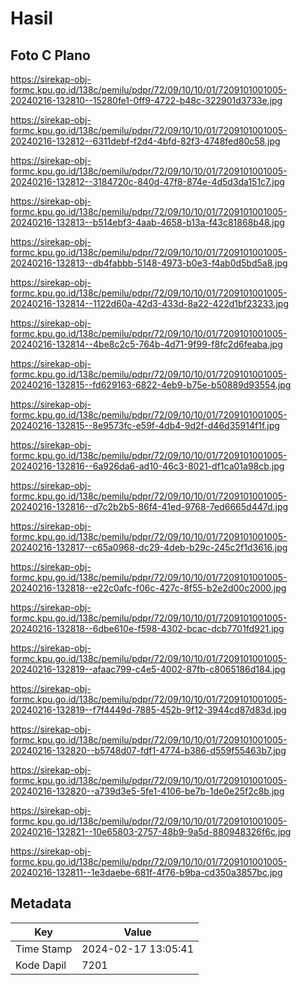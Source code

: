 # Hasil

## Foto C Plano

https://sirekap-obj-formc.kpu.go.id/138c/pemilu/pdpr/72/09/10/10/01/7209101001005-20240216-132810--15280fe1-0ff9-4722-b48c-322901d3733e.jpg

https://sirekap-obj-formc.kpu.go.id/138c/pemilu/pdpr/72/09/10/10/01/7209101001005-20240216-132812--6311debf-f2d4-4bfd-82f3-4748fed80c58.jpg

https://sirekap-obj-formc.kpu.go.id/138c/pemilu/pdpr/72/09/10/10/01/7209101001005-20240216-132812--3184720c-840d-47f8-874e-4d5d3da151c7.jpg

https://sirekap-obj-formc.kpu.go.id/138c/pemilu/pdpr/72/09/10/10/01/7209101001005-20240216-132813--b514ebf3-4aab-4658-b13a-f43c81868b48.jpg

https://sirekap-obj-formc.kpu.go.id/138c/pemilu/pdpr/72/09/10/10/01/7209101001005-20240216-132813--db4fabbb-5148-4973-b0e3-f4ab0d5bd5a8.jpg

https://sirekap-obj-formc.kpu.go.id/138c/pemilu/pdpr/72/09/10/10/01/7209101001005-20240216-132814--1122d60a-42d3-433d-8a22-422d1bf23233.jpg

https://sirekap-obj-formc.kpu.go.id/138c/pemilu/pdpr/72/09/10/10/01/7209101001005-20240216-132814--4be8c2c5-764b-4d71-9f99-f8fc2d6feaba.jpg

https://sirekap-obj-formc.kpu.go.id/138c/pemilu/pdpr/72/09/10/10/01/7209101001005-20240216-132815--fd629163-6822-4eb9-b75e-b50889d93554.jpg

https://sirekap-obj-formc.kpu.go.id/138c/pemilu/pdpr/72/09/10/10/01/7209101001005-20240216-132815--8e9573fc-e59f-4db4-9d2f-d46d35914f1f.jpg

https://sirekap-obj-formc.kpu.go.id/138c/pemilu/pdpr/72/09/10/10/01/7209101001005-20240216-132816--6a926da6-ad10-46c3-8021-df1ca01a98cb.jpg

https://sirekap-obj-formc.kpu.go.id/138c/pemilu/pdpr/72/09/10/10/01/7209101001005-20240216-132816--d7c2b2b5-86f4-41ed-9768-7ed6665d447d.jpg

https://sirekap-obj-formc.kpu.go.id/138c/pemilu/pdpr/72/09/10/10/01/7209101001005-20240216-132817--c65a0968-dc29-4deb-b29c-245c2f1d3616.jpg

https://sirekap-obj-formc.kpu.go.id/138c/pemilu/pdpr/72/09/10/10/01/7209101001005-20240216-132818--e22c0afc-f06c-427c-8f55-b2e2d00c2000.jpg

https://sirekap-obj-formc.kpu.go.id/138c/pemilu/pdpr/72/09/10/10/01/7209101001005-20240216-132818--6dbe610e-f598-4302-bcac-dcb7701fd921.jpg

https://sirekap-obj-formc.kpu.go.id/138c/pemilu/pdpr/72/09/10/10/01/7209101001005-20240216-132819--afaac799-c4e5-4002-87fb-c8065186d184.jpg

https://sirekap-obj-formc.kpu.go.id/138c/pemilu/pdpr/72/09/10/10/01/7209101001005-20240216-132819--f7f4449d-7885-452b-9f12-3944cd87d83d.jpg

https://sirekap-obj-formc.kpu.go.id/138c/pemilu/pdpr/72/09/10/10/01/7209101001005-20240216-132820--b5748d07-fdf1-4774-b386-d559f55463b7.jpg

https://sirekap-obj-formc.kpu.go.id/138c/pemilu/pdpr/72/09/10/10/01/7209101001005-20240216-132820--a739d3e5-5fe1-4106-be7b-1de0e25f2c8b.jpg

https://sirekap-obj-formc.kpu.go.id/138c/pemilu/pdpr/72/09/10/10/01/7209101001005-20240216-132821--10e65803-2757-48b9-9a5d-880948326f6c.jpg

https://sirekap-obj-formc.kpu.go.id/138c/pemilu/pdpr/72/09/10/10/01/7209101001005-20240216-132811--1e3daebe-681f-4f76-b9ba-cd350a3857bc.jpg


## Metadata

| Key        | Value               |
| ---------- | ------------------- |
| Time Stamp | 2024-02-17 13:05:41 |
| Kode Dapil | 7201                |



